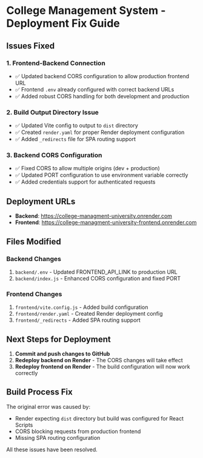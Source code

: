 # College Management System - Deployment Fix Guide

## Issues Fixed

### 1. Frontend-Backend Connection
- ✅ Updated backend CORS configuration to allow production frontend URL
- ✅ Frontend `.env` already configured with correct backend URLs
- ✅ Added robust CORS handling for both development and production

### 2. Build Output Directory Issue
- ✅ Updated Vite config to output to `dist` directory
- ✅ Created `render.yaml` for proper Render deployment configuration
- ✅ Added `_redirects` file for SPA routing support

### 3. Backend CORS Configuration
- ✅ Fixed CORS to allow multiple origins (dev + production)
- ✅ Updated PORT configuration to use environment variable correctly
- ✅ Added credentials support for authenticated requests

## Deployment URLs
- **Backend**: https://college-managment-university.onrender.com
- **Frontend**: https://college-managment-university-frontend.onrender.com

## Files Modified

### Backend Changes
1. `backend/.env` - Updated FRONTEND_API_LINK to production URL
2. `backend/index.js` - Enhanced CORS configuration and fixed PORT

### Frontend Changes
1. `frontend/vite.config.js` - Added build configuration
2. `frontend/render.yaml` - Created Render deployment config
3. `frontend/_redirects` - Added SPA routing support

## Next Steps for Deployment

1. **Commit and push changes to GitHub**
2. **Redeploy backend on Render** - The CORS changes will take effect
3. **Redeploy frontend on Render** - The build configuration will now work correctly

## Build Process Fix
The original error was caused by:
- Render expecting `dist` directory but build was configured for React Scripts
- CORS blocking requests from production frontend
- Missing SPA routing configuration

All these issues have been resolved.
